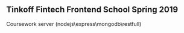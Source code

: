 ## Tinkoff Fintech Frontend School Spring 2019

Coursework server (nodejs\express\mongodb\restfull)

